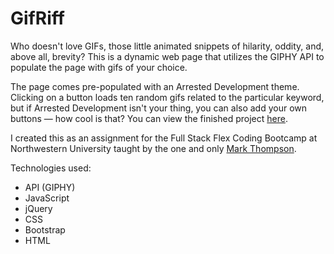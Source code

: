 # GifRiff
Who doesn't love GIFs, those little animated snippets of hilarity, oddity, and, above all, brevity? This is a dynamic web page that utilizes the GIPHY API to populate the page with gifs of your choice.

The page comes pre-populated with an Arrested Development theme. Clicking on a button loads ten random gifs related to the particular keyword, but if Arrested Development isn't your thing, you can also  add your own buttons — how cool is that? You can view the finished project <a href="http://www.jakethornberry.net/GifRiff" target="_blank">here</a>.

I created this as an assignment for the Full Stack Flex Coding Bootcamp at Northwestern University taught by the one and only <a href="https://www.linkedin.com/in/markallenthompson/" target="_blank">Mark Thompson</a>.

Technologies used:
<ul>
    <li>API (GIPHY)</li>
    <li>JavaScript</li>
    <li>jQuery</li>
    <li>CSS</li>
    <li>Bootstrap</li>
    <li>HTML</li 
</ul>
